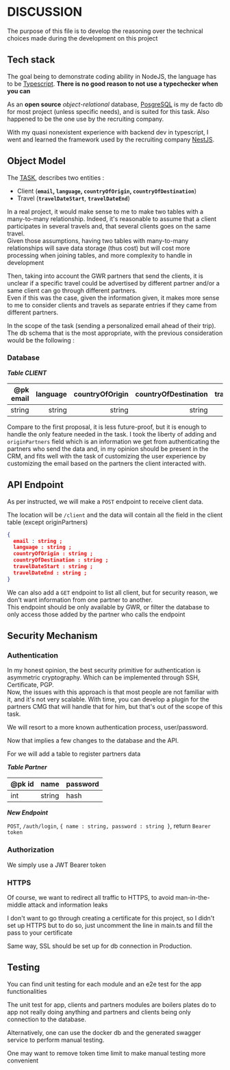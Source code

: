 # DISCUSSION

The purpose of this file is to develop the reasoning over the technical choices made during the development
on this project

## Tech stack

The goal being to demonstrate coding ability in NodeJS, the language has to be [Typescript](https://www.typescriptlang.org/).
**There is no good reason to not use a typechecker when you can**

As an **open source** *object-relational* database, [PosgreSQL](https://www.postgresql.org/) is my de facto db for most project (unless specific needs), and is suited for this task. Also happened to be the one use by the recruiting company.

With my quasi nonexistent experience with backend dev in typescript, I went and learned the framework used by the recruiting company [NestJS](https://nestjs.com/).

## Object Model

The [TASK](TASK.md), describes two entities :

- Client (**`email`, `language`, `countryOfOrigin`, `countryOfDestination`**)
- Travel (**`travelDateStart`**, **`travelDateEnd`**)

In a real project, it would make sense to me to make two tables
with a many-to-many relationship.
Indeed, it's reasonable to assume that a client participates in several travels and, that several clients goes on the same travel.\
Given those assumptions, having two tables with many-to-many relationships will save data storage (thus cost) but will cost more processing when joining tables, and more complexity to handle in development

Then, taking into account the GWR partners that send the clients,
it is unclear if a specific travel could be advertised by different partner and/or a same client can go through different partners.\
Even if this was the case, given the information given, it makes more sense to me to consider clients and travels as separate entries if they came from different partners.

In the scope of the task (sending a personalized email ahead of their trip). The db schema that is the most appropriate, with the previous consideration would be the following :

### Database

***Table CLIENT***

|@pk email | language | countryOfOrigin | countryOfDestination | travelDateStart | travelDateEnd | originPartners|
|---:|---:|---:|---:|---:|---:|---:|
|string|string|string|string|date|date|string|

Compare to the first proposal, it is less future-proof, but it is enough to handle the only feature needed in the task.
I took the liberty of adding and `originPartners` field which is an information we get from authenticating the partners who send the data and, in my opinion should be present in the CRM, and fits well with the task of customizing the user experience by customizing the email based on the partners the client interacted with.

## API Endpoint

As per instructed, we will make a `POST` endpoint to receive client data.

The location will be `/client` and the data will contain all the field in the client table (except originPartners)

```json
{
  email : string ;
  language : string ;
  countryOfOrigin : string ;
  countryOfDestination : string ;
  travelDateStart : string ;
  travelDateEnd : string ;
}
```

We can also add a `GET` endpoint to list all client, but for security reason, we don't want information from one partner to another.\
This endpoint should be only available by GWR, or filter the database to only access those added by the partner who calls the endpoint

## Security Mechanism

### Authentication

In my honest opinion, the best security primitive for authentication is asymmetric cryptography. Which can be implemented through SSH, Certificate, PGP.\
Now, the issues with this approach is that most people are not familiar with it, and it's not very scalable.
With time, you can develop a plugin for the partners CMG that will handle that for him, but that's out of the scope of this task.

We will resort to a more known authentication process, user/password.

Now that implies a few changes to the database and the API.

For we will add a table to register partners data

***Table Partner***

| @pk id | name | password |
|---|---|---|
| int | string | hash |

***New Endpoint***

`POST`, `/auth/login`, `{ name : string, password : string }`, return `Bearer token`

### Authorization

We simply use a JWT Bearer token

### HTTPS

Of course, we want to redirect all traffic to HTTPS, to avoid man-in-the-middle attack and information leaks

I don't want to go through creating a certificate for this project, so I didn't set up HTTPS but to do so, just
uncomment the line in main.ts and fill the pass to your certificate

Same way, SSL should be set up for db connection in Production.

## Testing

You can find unit testing for each module and an e2e test for the app functionalities

The unit test for app, clients and partners modules are boilers plates do to app not really doing anything and partners and clients being only connection to the database.

Alternatively, one can use the docker db and the generated swagger service to perform manual testing.

One may want to remove token time limit to make manual testing more convenient
